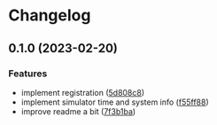 # Changelog

## 0.1.0 (2023-02-20)


### Features

* implement registration ([5d808c8](https://github.com/NyCodeGHG/stellwerksim-rs/commit/5d808c8a2b2af3bf5fa1ee893ff258c9a5659418))
* implement simulator time and system info ([f55ff88](https://github.com/NyCodeGHG/stellwerksim-rs/commit/f55ff8889845048db5b6cf73ca2a908e32e1a827))
* improve readme a bit ([7f3b1ba](https://github.com/NyCodeGHG/stellwerksim-rs/commit/7f3b1ba4600470595338e4223c7ef1881d1fe2fd))
